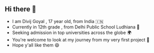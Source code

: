 ## Hi there 👋
- I am Divij Goyal , 17 year old, from India 🇮🇳
- Currently in 12th grade , from Delhi Public School Ludhiana 🔭
- Seeking admission in top universities across the globe 🌍 
- You're welcome to look at my journey from my very first project 🦾 
- Hope y'all like them 😄 
<!--
**DIVIJGOYAL7080/DIVIJGOYAL7080** is a ✨ _special_ ✨ repository because its `README.md` (this file) appears on your GitHub profile.

Here are some ideas to get you started:

- 🔭 I’m currently working on 
- 🌱 I’m currently learning ...
- 👯 I’m looking to collaborate on ...
- 🤔 I’m looking for help with ...
- 💬 Ask me about 
- 📫 How to reach me: through my social media handles 
- 😄 Pronouns: he/him

-->
